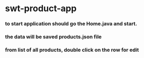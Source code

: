 # swt-product-app

### to start application should go the Home.java and start.

### the data will be saved products.json file

### from list of all products, double click on the row for edit
